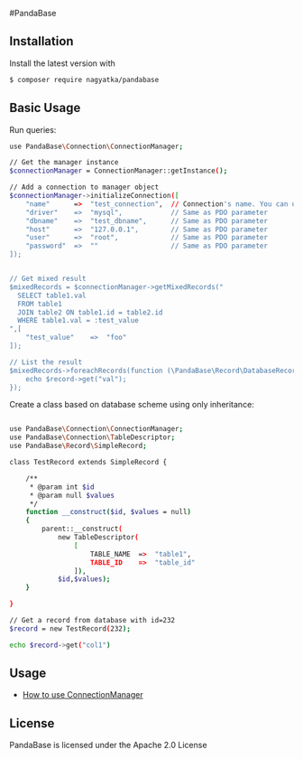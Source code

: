 #PandaBase


## Installation
Install the latest version with

```bash
$ composer require nagyatka/pandabase
```

## Basic Usage

Run queries:

```bash
use PandaBase\Connection\ConnectionManager;

// Get the manager instance
$connectionManager = ConnectionManager::getInstance();

// Add a connection to manager object
$connectionManager->initializeConnection([
    "name"      =>  "test_connection",  // Connection's name. You can use it for referring when you use more parallel connection
    "driver"    =>  "mysql",            // Same as PDO parameter
    "dbname"    =>  "test_dbname",      // Same as PDO parameter
    "host"      =>  "127.0.0.1",        // Same as PDO parameter
    "user"      =>  "root",             // Same as PDO parameter
    "password"  =>  ""                  // Same as PDO parameter
]);


// Get mixed result
$mixedRecords = $connectionManager->getMixedRecords("
  SELECT table1.val
  FROM table1
  JOIN table2 ON table1.id = table2.id
  WHERE table1.val = :test_value
",[
    "test_value"    =>  "foo"
]);

// List the result
$mixedRecords->foreachRecords(function (\PandaBase\Record\DatabaseRecord $record) {
    echo $record->get("val");
});
```

Create a class based on database scheme using only inheritance:
```bash

use PandaBase\Connection\ConnectionManager;
use PandaBase\Connection\TableDescriptor;
use PandaBase\Record\SimpleRecord;

class TestRecord extends SimpleRecord {

    /**
     * @param int $id
     * @param null $values
     */
    function __construct($id, $values = null)
    {
        parent::__construct(
            new TableDescriptor(
                [
                    TABLE_NAME  =>  "table1",
                    TABLE_ID    =>  "table_id"
                ]),
            $id,$values);
    }

}

// Get a record from database with id=232
$record = new TestRecord(232);

echo $record->get("col1")

```

## Usage
- [How to use ConnectionManager](PandaBase/Documentation/01-connectionmanager.md)


## License
PandaBase is licensed under the Apache 2.0 License
